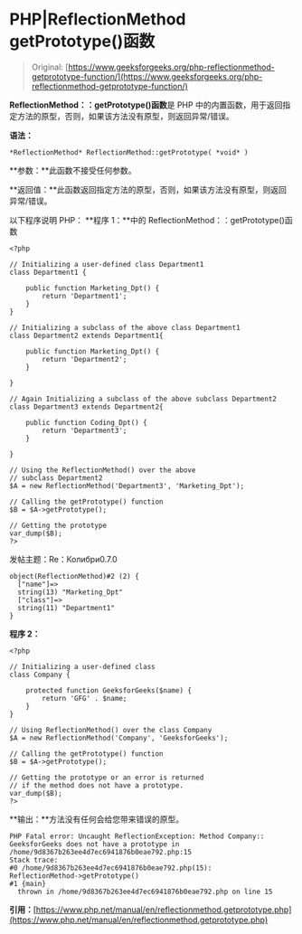 # PHP|ReflectionMethod getPrototype()函数

> Original: [https://www.geeksforgeeks.org/php-reflectionmethod-getprototype-function/](https://www.geeksforgeeks.org/php-reflectionmethod-getprototype-function/)

**ReflectionMethod：：getPrototype()函数**是 PHP 中的内置函数，用于返回指定方法的原型，否则，如果该方法没有原型，则返回异常/错误。

**语法：**

```
*ReflectionMethod* ReflectionMethod::getPrototype( *void* )
```

**参数：**此函数不接受任何参数。

**返回值：**此函数返回指定方法的原型，否则，如果该方法没有原型，则返回异常/错误。

以下程序说明 PHP：
**程序 1：**中的 ReflectionMethod：：getPrototype()函数

```
<?php

// Initializing a user-defined class Department1
class Department1 {

    public function Marketing_Dpt() {
        return 'Department1';
    }
}

// Initializing a subclass of the above class Department1
class Department2 extends Department1{

    public function Marketing_Dpt() {
        return 'Department2';
    }

}

// Again Initializing a subclass of the above subclass Department2
class Department3 extends Department2{

    public function Coding_Dpt() {
        return 'Department3';
    }

}

// Using the ReflectionMethod() over the above 
// subclass Department2
$A = new ReflectionMethod('Department3', 'Marketing_Dpt');

// Calling the getPrototype() function
$B = $A->getPrototype();

// Getting the prototype 
var_dump($B);
?>
```

发帖主题：Re：Колибри0.7.0

```
object(ReflectionMethod)#2 (2) {
  ["name"]=>
  string(13) "Marketing_Dpt"
  ["class"]=>
  string(11) "Department1"
}

```

**程序 2：**

```
<?php

// Initializing a user-defined class
class Company {

    protected function GeeksforGeeks($name) {
        return 'GFG' . $name;
    }
}

// Using ReflectionMethod() over the class Company
$A = new ReflectionMethod('Company', 'GeeksforGeeks');

// Calling the getPrototype() function
$B = $A->getPrototype();

// Getting the prototype or an error is returned
// if the method does not have a prototype.
var_dump($B);
?>
```

**输出：**方法没有任何会给您带来错误的原型。

```
PHP Fatal error: Uncaught ReflectionException: Method Company::
GeeksforGeeks does not have a prototype in 
/home/9d8367b263ee4d7ec6941876b0eae792.php:15
Stack trace:
#0 /home/9d8367b263ee4d7ec6941876b0eae792.php(15): 
ReflectionMethod->getPrototype()
#1 {main}
  thrown in /home/9d8367b263ee4d7ec6941876b0eae792.php on line 15

```

**引用：**[https://www.php.net/manual/en/reflectionmethod.getprototype.php](https://www.php.net/manual/en/reflectionmethod.getprototype.php)